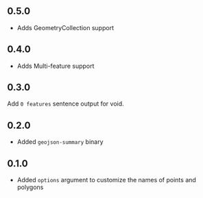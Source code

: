 ## 0.5.0

* Adds GeometryCollection support

## 0.4.0

* Adds Multi-feature support

## 0.3.0

Add `0 features` sentence output for void.

## 0.2.0

* Added `geojson-summary` binary

## 0.1.0

* Added `options` argument to customize the names of points and polygons
